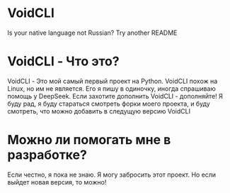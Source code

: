 # VoidCLI
Is your native language not Russian? Try another README

# VoidCLI - Что это?
VoidCLI - Это мой самый первый проект на Python. VoidCLI похож на Linux, но им не является. Его я пишу в одиночку, иногда спрашиваю помощь у DeepSeek. Если захотите дополнить VoidCLI - дополняйте! Я буду рад, я буду стараться смотреть форки моего проекта, и буду смотреть, что можно добавить в следущую версию VoidCLI

# Можно ли помогать мне в разработке?
Если честно, я пока не знаю. Я могу забросить этот проект. Но если выйдет новая версия, то можно!
